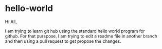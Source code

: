 # hello-world
Hi All,

I am trying to learn git hub using the standard hello world program for github. For that purspose, I am trying to edit a readme file in another branch and then using a pull request to get propose the changes.

